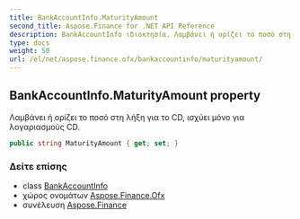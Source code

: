 ```yaml
---
title: BankAccountInfo.MaturityAmount
second_title: Aspose.Finance for .NET API Reference
description: BankAccountInfo ιδιοκτησία. Λαμβάνει ή ορίζει το ποσό στη λήξη για το CD ισχύει μόνο για λογαριασμούς CD.
type: docs
weight: 50
url: /el/net/aspose.finance.ofx/bankaccountinfo/maturityamount/
---
```

## BankAccountInfo.MaturityAmount property

Λαμβάνει ή ορίζει το ποσό στη λήξη για το CD, ισχύει μόνο για λογαριασμούς CD.

```csharp
public string MaturityAmount { get; set; }
```

### Δείτε επίσης

* class [BankAccountInfo](../)
* χώρος ονομάτων [Aspose.Finance.Ofx](../../bankaccountinfo/)
* συνέλευση [Aspose.Finance](../../../)


